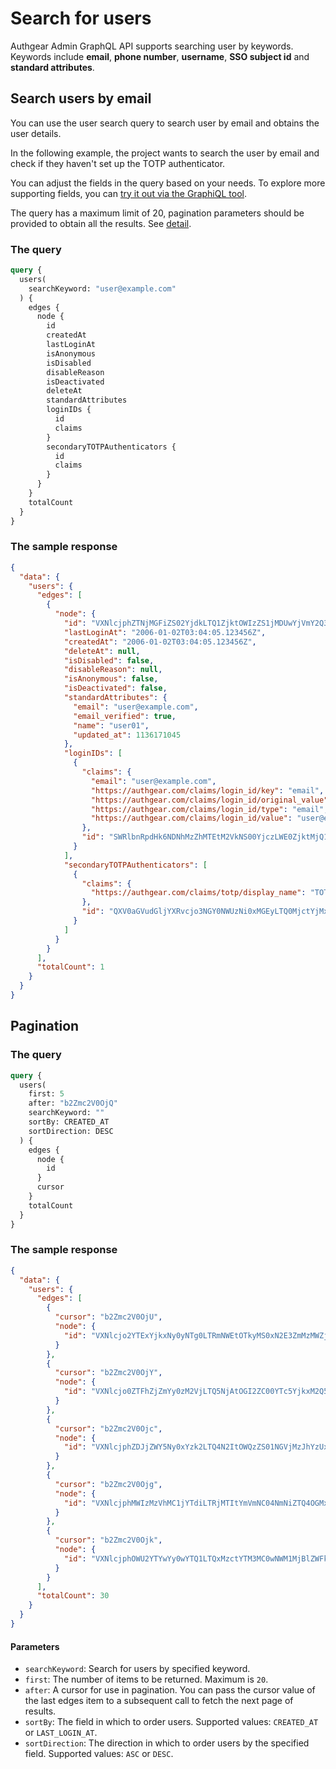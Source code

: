# Search for users

Authgear Admin GraphQL API supports searching user by keywords. Keywords include **email**, **phone number**, **username**, **SSO subject id** and **standard attributes**.

## Search users by email

You can use the user search query to search user by email and obtains the user details.

In the following example, the project wants to search the user by email and check if they haven't set up the TOTP authenticator.

You can adjust the fields in the query based on your needs. To explore more supporting fields, you can [try it out via the GraphiQL tool](../#trying-out-the-admin-api-graphql-endpoint).

The query has a maximum limit of 20, pagination parameters should be provided to obtain all the results. See [detail](search-for-users.md#pagination).

### The query

```graphql
query {
  users(
    searchKeyword: "user@example.com"
  ) {
    edges {
      node {
        id
        createdAt
        lastLoginAt
        isAnonymous
        isDisabled
        disableReason
        isDeactivated
        deleteAt
        standardAttributes
        loginIDs {
          id
          claims
        }
        secondaryTOTPAuthenticators {
          id
          claims
        }
      }
    }
    totalCount
  }
}
```

### The sample response

```json
{
  "data": {
    "users": {
      "edges": [
        {
          "node": {
            "id": "VXNlcjphZTNjMGFiZS02YjdkLTQ1ZjktOWIzZS1jMDUwYjVmY2Q3NjI",
            "lastLoginAt": "2006-01-02T03:04:05.123456Z",
            "createdAt": "2006-01-02T03:04:05.123456Z",
            "deleteAt": null,
            "isDisabled": false,
            "disableReason": null,
            "isAnonymous": false,
            "isDeactivated": false,
            "standardAttributes": {
              "email": "user@example.com",
              "email_verified": true,
              "name": "user01",
              "updated_at": 1136171045
            },
            "loginIDs": [
              {
                "claims": {
                  "email": "user@example.com",
                  "https://authgear.com/claims/login_id/key": "email",
                  "https://authgear.com/claims/login_id/original_value": "user@example.com",
                  "https://authgear.com/claims/login_id/type": "email",
                  "https://authgear.com/claims/login_id/value": "user@example.com"
                },
                "id": "SWRlbnRpdHk6NDNhMzZhMTEtM2VkNS00YjczLWE0ZjktMjQ1MWYyMzM5MmVj"
              }
            ],
            "secondaryTOTPAuthenticators": [
              {
                "claims": {
                  "https://authgear.com/claims/totp/display_name": "TOTP @ 2006-01-02T03:04:05Z"
                },
                "id": "QXV0aGVudGljYXRvcjo3NGY0NWUzNi0xMGEyLTQ0MjctYjMxYS0yY2Q3NjBjZDU4MTc"
              }
            ]
          }
        }
      ],
      "totalCount": 1
    }
  }
}
```

## Pagination

### The query

```graphql
query {
  users(
    first: 5
    after: "b2Zmc2V0OjQ"
    searchKeyword: ""
    sortBy: CREATED_AT
    sortDirection: DESC
  ) {
    edges {
      node {
        id
      }
      cursor
    }
    totalCount
  }
}
```

### The sample response

```json
{
  "data": {
    "users": {
      "edges": [
        {
          "cursor": "b2Zmc2V0OjU",
          "node": {
            "id": "VXNlcjo2YTExYjkxNy0yNTg0LTRmNWEtOTkyMS0xN2E3ZmMzMWZjZWU"
          }
        },
        {
          "cursor": "b2Zmc2V0OjY",
          "node": {
            "id": "VXNlcjo0ZTFhZjZmYy0zM2VjLTQ5NjAtOGI2ZC00YTc5YjkxM2Q5N2Y"
          }
        },
        {
          "cursor": "b2Zmc2V0Ojc",
          "node": {
            "id": "VXNlcjphZDJjZWY5Ny0xYzk2LTQ4N2ItOWQzZS01NGVjMzJhYzUxYjY"
          }
        },
        {
          "cursor": "b2Zmc2V0Ojg",
          "node": {
            "id": "VXNlcjphMWIzMzVhMC1jYTdiLTRjMTItYmVmNC04NmNiZTQ4OGMxNzI"
          }
        },
        {
          "cursor": "b2Zmc2V0Ojk",
          "node": {
            "id": "VXNlcjphOWU2YTYwYy0wYTQ1LTQxMzctYTM3MC0wNWM1MjBlZWFkZmU"
          }
        }
      ],
      "totalCount": 30
    }
  }
}
```

#### Parameters

* `searchKeyword`: Search for users by specified keyword.
* `first`: The number of items to be returned. Maximum is `20`.
* `after`: A cursor for use in pagination. You can pass the cursor value of the last edges item to a subsequent call to fetch the next page of results.
* `sortBy`: The field in which to order users. Supported values: `CREATED_AT` or `LAST_LOGIN_AT`.
* `sortDirection`: The direction in which to order users by the specified field. Supported values: `ASC` or `DESC`.
